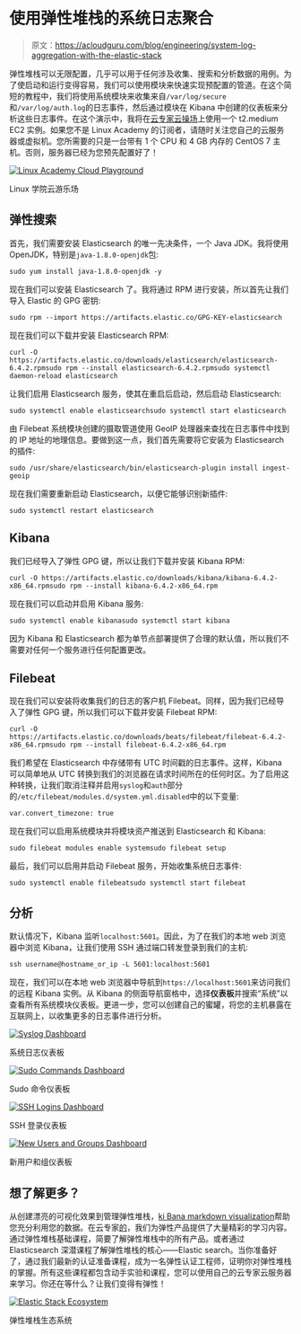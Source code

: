 # 使用弹性堆栈的系统日志聚合

> 原文：<https://acloudguru.com/blog/engineering/system-log-aggregation-with-the-elastic-stack>

弹性堆栈可以无限配置，几乎可以用于任何涉及收集、搜索和分析数据的用例。为了使启动和运行变得容易，我们可以使用模块来快速实现预配置的管道。在这个简短的教程中，我们将使用系统模块来收集来自`/var/log/secure`和`/var/log/auth.log`的日志事件，然后通过模块在 Kibana 中创建的仪表板来分析这些日志事件。在这个演示中，我将在[云专家云操场](https://acloudguru.com/blog/engineering/system-log-aggregation-with-the-elastic-stack)上使用一个 t2.medium EC2 实例。如果您不是 Linux Academy 的订阅者，请随时关注您自己的云服务器或虚拟机。您所需要的只是一台带有 1 个 CPU 和 4 GB 内存的 CentOS 7 主机。否则，服务器已经为您预先配置好了！

[![Linux Academy Cloud Playground](img/40e0d8279955fed47c4fdd4a6dc724e6.png)](https://wpengine.linuxacademy.com/wp-content/uploads/2018/10/Screen-Shot-2018-10-30-at-4.28.20-PM.png)

[](https://wpengine.linuxacademy.com/wp-content/uploads/2018/10/Screen-Shot-2018-10-30-at-4.28.20-PM.png)

Linux 学院云游乐场

## 弹性搜索

首先，我们需要安装 Elasticsearch 的唯一先决条件，一个 Java JDK。我将使用 OpenJDK，特别是`java-1.8.0-openjdk`包:

```
sudo yum install java-1.8.0-openjdk -y
```

现在我们可以安装 Elasticsearch 了。我将通过 RPM 进行安装，所以首先让我们导入 Elastic 的 GPG 密钥:

```
sudo rpm --import https://artifacts.elastic.co/GPG-KEY-elasticsearch
```

现在我们可以下载并安装 Elasticsearch RPM:

```
curl -O https://artifacts.elastic.co/downloads/elasticsearch/elasticsearch-6.4.2.rpmsudo rpm --install elasticsearch-6.4.2.rpmsudo systemctl daemon-reload elasticsearch
```

让我们启用 Elasticsearch 服务，使其在重启后启动，然后启动 Elasticsearch:

```
sudo systemctl enable elasticsearchsudo systemctl start elasticsearch
```

由 Filebeat 系统模块创建的摄取管道使用 GeoIP 处理器来查找在日志事件中找到的 IP 地址的地理信息。要做到这一点，我们首先需要将它安装为 Elasticsearch 的插件:

```
sudo /usr/share/elasticsearch/bin/elasticsearch-plugin install ingest-geoip
```

现在我们需要重新启动 Elasticsearch，以便它能够识别新插件:

```
sudo systemctl restart elasticsearch
```

## Kibana

我们已经导入了弹性 GPG 键，所以让我们下载并安装 Kibana RPM:

```
curl -O https://artifacts.elastic.co/downloads/kibana/kibana-6.4.2-x86_64.rpmsudo rpm --install kibana-6.4.2-x86_64.rpm
```

现在我们可以启动并启用 Kibana 服务:

```
sudo systemctl enable kibanasudo systemctl start kibana
```

因为 Kibana 和 Elasticsearch 都为单节点部署提供了合理的默认值，所以我们不需要对任何一个服务进行任何配置更改。

## Filebeat

现在我们可以安装将收集我们的日志的客户机 Filebeat。同样，因为我们已经导入了弹性 GPG 键，所以我们可以下载并安装 Filebeat RPM:

```
curl -O https://artifacts.elastic.co/downloads/beats/filebeat/filebeat-6.4.2-x86_64.rpmsudo rpm --install filebeat-6.4.2-x86_64.rpm
```

我们希望在 Elasticsearch 中存储带有 UTC 时间戳的日志事件。这样，Kibana 可以简单地从 UTC 转换到我们的浏览器在请求时间所在的任何时区。为了启用这种转换，让我们取消注释并启用`syslog`和`auth`部分的`/etc/filebeat/modules.d/system.yml.disabled`中的以下变量:

```
var.convert_timezone: true
```

现在我们可以启用系统模块并将模块资产推送到 Elasticsearch 和 Kibana:

```
sudo filebeat modules enable systemsudo filebeat setup
```

最后，我们可以启用并启动 Filebeat 服务，开始收集系统日志事件:

```
sudo systemctl enable filebeatsudo systemctl start filebeat
```

## 分析

默认情况下，Kibana 监听`localhost:5601`。因此，为了在我们的本地 web 浏览器中浏览 Kibana，让我们使用 SSH 通过端口转发登录到我们的主机:

```
ssh username@hostname_or_ip -L 5601:localhost:5601
```

现在，我们可以在本地 web 浏览器中导航到`https://localhost:5601`来访问我们的远程 Kibana 实例。从 Kibana 的侧面导航窗格中，选择**仪表板**并搜索“系统”以查看所有系统模块仪表板。更进一步，您可以创建自己的蜜罐，将您的主机暴露在互联网上，以收集更多的日志事件进行分析。

[![Syslog Dashboard](img/4d4857ec06762969295dd0805c188d16.png)](https://wpengine.linuxacademy.com/wp-content/uploads/2018/10/Screen-Shot-2018-10-30-at-4.17.10-PM-2.png)

系统日志仪表板

[![Sudo Commands Dashboard](img/512de3897e38808a352fafb75928c587.png)](https://wpengine.linuxacademy.com/wp-content/uploads/2018/10/Screen-Shot-2018-10-30-at-4.17.21-PM-2.png)

Sudo 命令仪表板

[![SSH Logins Dashboard](img/ad5c783601a81458cbd3c5fd3e5033e5.png)](https://wpengine.linuxacademy.com/wp-content/uploads/2018/10/Screen-Shot-2018-10-30-at-4.17.40-PM-2.png)

SSH 登录仪表板

[![New Users and Groups Dashboard](img/c9e8ac500b791f2cf9b93e15f1ed1359.png)](https://wpengine.linuxacademy.com/wp-content/uploads/2018/10/Screen-Shot-2018-10-30-at-4.17.46-PM-2.png)

新用户和组仪表板

## 想了解更多？

从创建漂亮的可视化效果到管理弹性堆栈，[ki Bana markdown visualization](https://acloudguru.com/course/a-cloud-gurus-elastic-certified-analyst-exam-preparation-course)帮助您充分利用您的数据。在云专家[的](https://linuxacademy.com)，我们为弹性产品提供了大量精彩的学习内容。通过弹性堆栈基础课程，简要了解弹性堆栈中的所有产品。或者通过 Elasticsearch 深潜课程了解弹性堆栈的核心——Elastic search。当你准备好了，通过我们最新的认证准备课程，成为一名弹性认证工程师，证明你对弹性堆栈的掌握。所有这些课程都包含动手实验和课程，您可以使用自己的云专家云服务器来学习。你还在等什么？让我们变得有弹性！

[![Elastic Stack Ecosystem](img/0da2c6d86dc4d34e42e1afc0b43c2f7e.png)](https://wpengine.linuxacademy.com/wp-content/uploads/2018/10/elastic_stack.png)

弹性堆栈生态系统